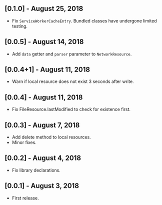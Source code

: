 ## [0.1.0] - August 25, 2018

* Fix `ServiceWorkerCacheEntry`. Bundled classes have undergone limited testing.

## [0.0.5] - August 14, 2018

* Add `data` getter and `parser` parameter to `NetworkResource`.

## [0.0.4+1] - August 11, 2018

* Warn if local resource does not exist 3 seconds after write.

## [0.0.4] - August 11, 2018

* Fix FileResource.lastModified to check for existence first.

## [0.0.3] - August 7, 2018

* Add delete method to local resources.
* Minor fixes.

## [0.0.2] - August 4, 2018

* Fix library declarations.

## [0.0.1] - August 3, 2018

* First release.

